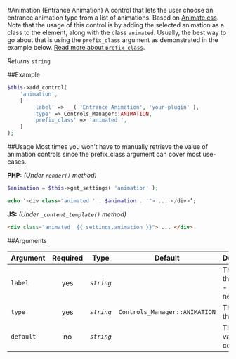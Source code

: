 #Animation (Entrance Animation)
A control that lets the user choose an entrance animation type from a list of animations. Based on [Animate.css](https://daneden.github.io/animate.css/).<br>
Note that the usage of this control is by adding the selected animation as a class to the element, along with the class `animated`. Usually, the best way to go about that is using the `prefix_class` argument as demonstrated in the example below. [Read more about `prefix_class`](controls-and-the-editor.md#adding-a-class-to-the-element-template-wrapper).

*Returns* `string`

##Example

```php
$this->add_control(
    'animation',
    [
        'label' => __( 'Entrance Animation', 'your-plugin' ),
        'type' => Controls_Manager::ANIMATION,
        'prefix_class' => 'animated ',
    ]
);
```

##Usage
Most times you won’t have to manually retrieve the value of animation controls since the prefix_class argument can cover most use-cases.

**PHP:** *(Under `render()` method)*
```php
$animation = $this->get_settings( 'animation' );

echo ‘<div class="animated ' . $animation . '"> ... </div>’;
```

**JS:** *(Under `_content_template()` method)*
```html
<div class="animated  {{ settings.animation }}"> ... </div>
```

##Arguments

Argument       | Required   | Type         | Default                      | Description
------------   | :--------: | :------:     | ---------------------------- | ---------------------------------------------
`label`        | yes        | *`string`*   |                              | The label of the control - displayed next to it
`type`         | yes        | *`string`*   | `Controls_Manager::ANIMATION`| The type of the control
`default`      | no         | *`string`*   |                              | The default value of the control

